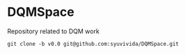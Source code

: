# DQMSpace
Repository related to DQM work
```
git clone -b v0.0 git@github.com:syuvivida/DQMSpace.git 
```
